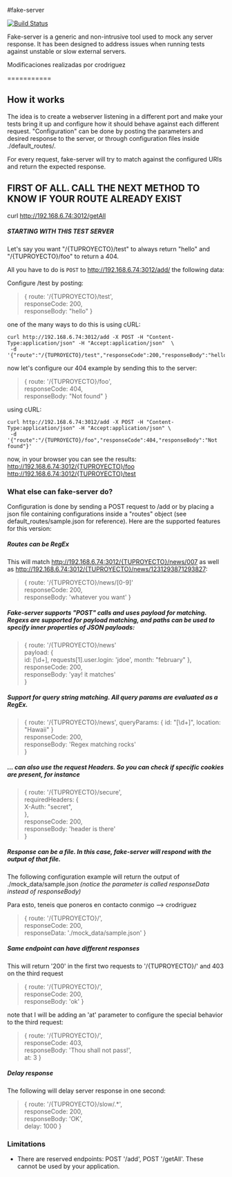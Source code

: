 #fake-server

[![Build Status](https://travis-ci.org/yahoo/fake-server.svg)](https://travis-ci.org/yahoo/fake-server)

Fake-server is a generic and non-intrusive tool used to mock any server response. It has been designed to address issues when running tests against unstable or slow external servers.

Modificaciones realizadas por crodriguez

===========

## How it works

The idea is to create a webserver listening in a different port and make your tests bring it up and configure how it should behave against each different request. "Configuration" can be done by posting the parameters and desired response to the server, or through configuration files inside ./default_routes/.

For every request, fake-server will try to match against the configured URIs and return the expected response.

## FIRST OF ALL. CALL THE NEXT METHOD TO KNOW IF YOUR ROUTE ALREADY EXIST
curl http://192.168.6.74:3012/getAll


##### STARTING WITH THIS TEST SERVER



Let's say you want "/{TUPROYECTO}/test"  to always return "hello" and "/{TUPROYECTO}/foo" to return a 404. 

All you have to do is `POST` to http://192.168.6.74:3012/add/ the following data:

Configure /test by posting:
> { route: '/{TUPROYECTO}/test',  
> responseCode: 200,  
> responseBody: "hello" }  

one of the many ways to do this is using cURL:
```
curl http://192.168.6.74:3012/add -X POST -H "Content-Type:application/json" -H "Accept:application/json"  \ 
 -d '{"route":"/{TUPROYECTO}/test","responseCode":200,"responseBody":"hello"}' 
```

now let's configure our 404 example by sending this to the server:
> { route: '/{TUPROYECTO}/foo',  
> responseCode: 404,  
> responseBody: "Not found" }  

using cURL:
``` 
curl http://192.168.6.74:3012/add -X POST -H "Content-Type:application/json" -H "Accept:application/json" \  
 -d '{"route":"/{TUPROYECTO}/foo","responseCode":404,"responseBody":"Not found"}' 
```

now, in your browser you can see the results:  
http://192.168.6.74:3012/{TUPROYECTO}/foo  
http://192.168.6.74:3012/{TUPROYECTO}/test  


### What else can fake-server do?

Configuration is done by sending a POST request to /add or by placing a json file containing configurations inside a "routes" object (see default_routes/sample.json for reference). Here are the supported features for this version:  

##### Routes can be RegEx

This will match http://192.168.6.74:3012/{TUPROYECTO}/news/007 as well as http://192.168.6.74:3012/{TUPROYECTO}/news/1231293871293827:  

> { route: '/{TUPROYECTO}/news/[0-9]'  
> responseCode: 200,  
> responseBody: 'whatever you want' }  

##### Fake-server supports "POST" calls and uses payload for matching. Regexs are supported for payload matching, and paths can be used to specify inner properties of JSON payloads:

> { route: '/{TUPROYECTO}/news'  
>   payload: {  
>     id: [\\d+],
>     requests[1].user.login: 'jdoe',
>     month: "february"
>   },  
>   responseCode: 200,  
>   responseBody: 'yay! it matches'  
> }  

##### Support for query string matching. All query params are evaluated as a RegEx.

> { route: '/{TUPROYECTO}/news',
>   queryParams: {
>       id: "[\\d+]",
>       location: "Hawaii"
>   }  
>   responseCode: 200,  
>   responseBody: 'Regex matching rocks'  
> }  

##### ... can also use the request Headers. So you can check if specific cookies are present, for instance

> { route: '/{TUPROYECTO}/secure',    
>   requiredHeaders: {    
>       X-Auth: "secret",    
>   },   
>   responseCode: 200,   
>   responseBody: 'header is there'   
> }   


##### Response can be a file. In this case, fake-server will respond with the output of that file.

The following configuration example will return the output of ./mock_data/sample.json *(notice the parameter is called responseData instead of responseBody)*

Para esto, teneis que poneros en contacto conmigo --> crodriguez

> { route: '/{TUPROYECTO}/',  
> responseCode: 200,  
> responseData: './mock_data/sample.json' }  



##### Same endpoint can have different responses 

This will return '200' in the first two requests to '/{TUPROYECTO}/' and 403 on the third request  

> { route: '/{TUPROYECTO}/',  
> responseCode: 200,  
> responseBody: 'ok' }  

note that I will be adding an 'at' parameter to configure the special behavior to the third request:  

> { route: '/{TUPROYECTO}/',  
> responseCode: 403,  
> responseBody: 'Thou shall not pass!',  
> at: 3 }  


##### Delay response

The following will delay server response in one second:  

> { route: '/{TUPROYECTO}/slow/.*',  
> responseCode: 200,  
> responseBody: 'OK',  
> delay: 1000 }  


### Limitations
- There are reserved endpoints: POST '/add', POST '/getAll'. These cannot be used by your application.
